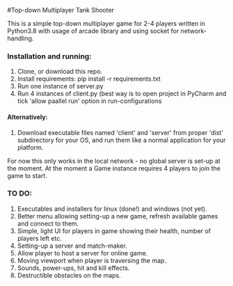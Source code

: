 #Top-down Multiplayer Tank Shooter

This is a simple top-down multiplayer game for 2-4 players written in Python3.8 with usage of arcade library and using 
socket for network-handling.

### Installation and running:

1. Clone, or download this repo.
2. Install requirements: pip install -r requirements.txt
3. Run one instance of server.py
4. Run 4 instances of client.py (best way is to open project in PyCharm and tick 'allow paallel run' option in 
run-configurations

#### Alternatively:

1. Download executable files named 'client' and 'server' from proper 'dist' subdirectory for your OS, and run them like
a normal application for your platform.

For now this only works in the local network - no global server is set-up at the moment. At the moment a Game instance 
requires 4 players to join the game to start.

### TO DO:

1. Executables and installers for linux (done!) and windows (not yet).
2. Better menu allowing setting-up a new game, refresh available games and connect to them.
3. Simple, light UI for players in game showing their health, number of players left etc.
4. Setting-up a server and match-maker.
5. Allow player to host a server for online game.
6. Moving viewport when player is traversing the map.
7. Sounds, power-ups, hit and kill effects. 
8. Destructible obstacles on the maps.
